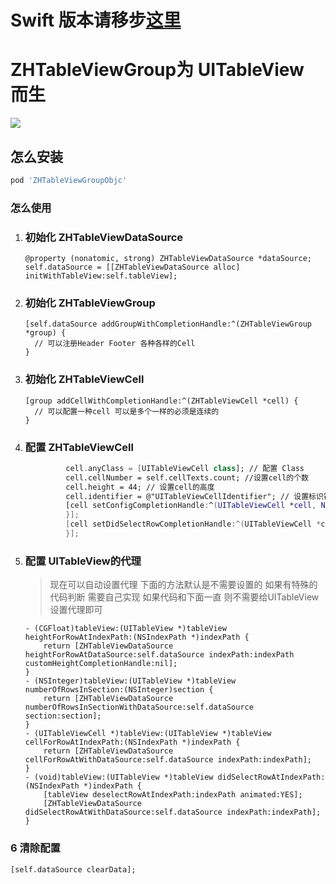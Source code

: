 # Swift 版本请移步[这里](https://github.com/josercc/ZHTableViewGroupSwift)

# ZHTableViewGroup为 UITableView 而生

![](http://olg3v8vew.bkt.clouddn.com/2017-03-16-38.gif)

## 怎么安装

```ruby
pod 'ZHTableViewGroupObjc'
```



### 怎么使用

1. ### 初始化 ZHTableViewDataSource

   ```objc
   @property (nonatomic, strong) ZHTableViewDataSource *dataSource;
   self.dataSource = [[ZHTableViewDataSource alloc] initWithTableView:self.tableView];
   ```

2. ### 初始化 ZHTableViewGroup 

   ```objc
   [self.dataSource addGroupWithCompletionHandle:^(ZHTableViewGroup *group) {
     // 可以注册Header Footer 各种各样的Cell
   }
   ```

3. ### 初始化 ZHTableViewCell

   ```objc
   [group addCellWithCompletionHandle:^(ZHTableViewCell *cell) {  
     // 可以配置一种cell 可以是多个一样的必须是连续的
   }
   ```

4. ### 配置 ZHTableViewCell

   ```swift
            cell.anyClass = [UITableViewCell class]; // 配置 Class
            cell.cellNumber = self.cellTexts.count; //设置cell的个数
            cell.height = 44; // 设置cell的高度
            cell.identifier = @"UITableViewCellIdentifier"; // 设置标识符
            [cell setConfigCompletionHandle:^(UITableViewCell *cell, NSIndexPath *indexPath) { 
            }];
            [cell setDidSelectRowCompletionHandle:^(UITableViewCell *cell, NSIndexPath *indexPath) {
            }];
   ```

5. ### 配置 UITableView的代理

   > 现在可以自动设置代理 下面的方法默认是不需要设置的 如果有特殊的代码判断 需要自己实现 如果代码和下面一直  则不需要给UITableView设置代理即可

   ```objc
   - (CGFloat)tableView:(UITableView *)tableView heightForRowAtIndexPath:(NSIndexPath *)indexPath {
       return [ZHTableViewDataSource heightForRowAtDataSource:self.dataSource indexPath:indexPath customHeightCompletionHandle:nil];
   }
   - (NSInteger)tableView:(UITableView *)tableView numberOfRowsInSection:(NSInteger)section {
       return [ZHTableViewDataSource numberOfRowsInSectionWithDataSource:self.dataSource section:section];
   }
   - (UITableViewCell *)tableView:(UITableView *)tableView cellForRowAtIndexPath:(NSIndexPath *)indexPath {
       return [ZHTableViewDataSource cellForRowAtWithDataSource:self.dataSource indexPath:indexPath];
   }
   - (void)tableView:(UITableView *)tableView didSelectRowAtIndexPath:(NSIndexPath *)indexPath {
       [tableView deselectRowAtIndexPath:indexPath animated:YES];
       [ZHTableViewDataSource didSelectRowAtWithDataSource:self.dataSource indexPath:indexPath];
   }

   ```

### 6 清除配置

```objc
[self.dataSource clearData];
```
